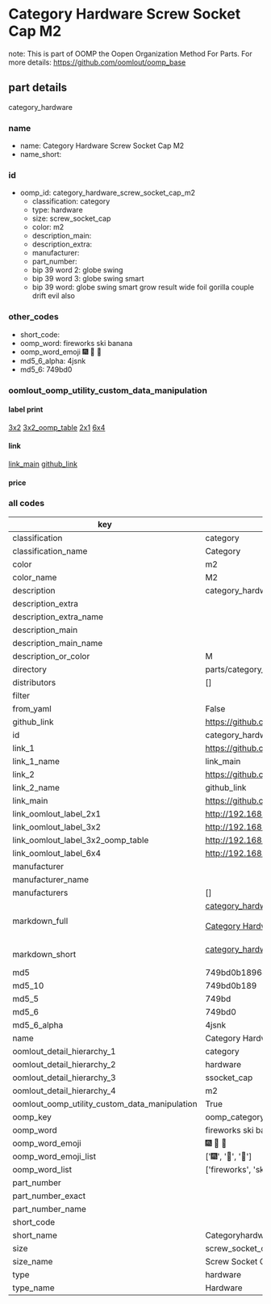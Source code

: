 # Category Hardware Screw Socket Cap M2  

note: This is part of OOMP the Oopen Organization Method For Parts. For more details: https://github.com/oomlout/oomp_base

##  part details



category_hardware

### name
* name: Category Hardware Screw Socket Cap M2
* name_short: 
### id
* oomp_id: category_hardware_screw_socket_cap_m2
  * classification: category
  * type: hardware
  * size: screw_socket_cap
  * color: m2
  * description_main: 
  * description_extra: 
  * manufacturer: 
  * part_number: 
  * bip 39 word 2: globe swing
  * bip 39 word 3: globe swing smart
  * bip 39 word: globe swing smart grow result wide foil gorilla couple drift evil also

### other_codes
* short_code: 
* oomp_word: fireworks ski banana
* oomp_word_emoji :fireworks: :ski: :banana:
* md5_6_alpha: 4jsnk
* md5_6: 749bd0






### oomlout_oomp_utility_custom_data_manipulation
#### label print
[3x2](http://192.168.1.245:1112/?label=oomp%204jsnk)
[3x2_oomp_table](http://192.168.1.107:1112/?label=oomp%204jsnk)
[2x1](http://192.168.1.242:1112/?label=oomp%204jsnk)
[6x4](http://192.168.1.55:1112/?label=oomp%204jsnk)    

#### link

[link_main](https://github.com/oomlout/oomlout_oomp_current_version_messy/tree/main/parts/category_hardware_screw_socket_cap_m2) [github_link](https://github.com/oomlout/oomlout_oomp_part_src/tree/main/parts/category_hardware_screw_socket_cap_m2)                             

#### price







### all codes 
| key | value |  
| --- | --- |  
| classification | category |  
| classification_name | Category |  
| color | m2 |  
| color_name | M2 |  
| description | category_hardware |  
| description_extra |  |  
| description_extra_name |  |  
| description_main |  |  
| description_main_name |  |  
| description_or_color | M  |  
| directory | parts/category_hardware_screw_socket_cap_m2 |  
| distributors | [] |  
| filter |  |  
| from_yaml | False |  
| github_link | https://github.com/oomlout/oomlout_oomp_part_src/tree/main/parts/category_hardware_screw_socket_cap_m2 |  
| id | category_hardware_screw_socket_cap_m2 |  
| link_1 | https://github.com/oomlout/oomlout_oomp_current_version_messy/tree/main/parts/category_hardware_screw_socket_cap_m2 |  
| link_1_name | link_main |  
| link_2 | https://github.com/oomlout/oomlout_oomp_part_src/tree/main/parts/category_hardware_screw_socket_cap_m2 |  
| link_2_name | github_link |  
| link_main | https://github.com/oomlout/oomlout_oomp_current_version_messy/tree/main/parts/category_hardware_screw_socket_cap_m2 |  
| link_oomlout_label_2x1 | http://192.168.1.242:1112/?label=oomp%204jsnk |  
| link_oomlout_label_3x2 | http://192.168.1.245:1112/?label=oomp%204jsnk |  
| link_oomlout_label_3x2_oomp_table | http://192.168.1.107:1112/?label=oomp%204jsnk |  
| link_oomlout_label_6x4 | http://192.168.1.55:1112/?label=oomp%204jsnk |  
| manufacturer |  |  
| manufacturer_name |  |  
| manufacturers | [] |  
| markdown_full | [category_hardware_screw_socket_cap_m2](https://github.com/oomlout/oomlout_oomp_current_version_messy/tree/main/parts/category_hardware_screw_socket_cap_m2)<br>[](https://github.com/oomlout/oomlout_oomp_current_version_messy/tree/main/parts/category_hardware_screw_socket_cap_m2)<br>[Category Hardware Screw Socket Cap M2](https://github.com/oomlout/oomlout_oomp_current_version_messy/tree/main/parts/category_hardware_screw_socket_cap_m2)<br><br> |  
| markdown_short | [category_hardware_screw_socket_cap_m2](https://github.com/oomlout/oomlout_oomp_current_version_messy/tree/main/parts/category_hardware_screw_socket_cap_m2)<br><br> |  
| md5 | 749bd0b18964ab4feadbe6719937031a |  
| md5_10 | 749bd0b189 |  
| md5_5 | 749bd |  
| md5_6 | 749bd0 |  
| md5_6_alpha | 4jsnk |  
| name | Category Hardware Screw Socket Cap M2 |  
| oomlout_detail_hierarchy_1 | category |  
| oomlout_detail_hierarchy_2 | hardware |  
| oomlout_detail_hierarchy_3 | ssocket_cap |  
| oomlout_detail_hierarchy_4 | m2 |  
| oomlout_oomp_utility_custom_data_manipulation | True |  
| oomp_key | oomp_category_hardware_screw_socket_cap_m2 |  
| oomp_word | fireworks ski banana |  
| oomp_word_emoji | :fireworks: :ski: :banana: |  
| oomp_word_emoji_list | [':fireworks:', ':ski:', ':banana:'] |  
| oomp_word_list | ['fireworks', 'ski', 'banana'] |  
| part_number |  |  
| part_number_exact |  |  
| part_number_name |  |  
| short_code |  |  
| short_name | Categoryhardware |  
| size | screw_socket_cap |  
| size_name | Screw Socket Cap |  
| type | hardware |  
| type_name | Hardware |  
